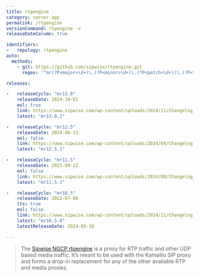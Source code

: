 ```yaml
---
title: rtpengine 
category: server-app
permalink: /rtpengine
versionCommand: rtpengine -v
releaseDateColumn: true

identifiers:
-   repology: rtpengine
auto:
  methods:
    - git: https://github.com/sipwise/rtpengine.git
      regex: '^mr(?P<major>\d+)\.(?P<minor>\d+)\.(?P<patch>\d+)(\.(?P<tiny>\d+))?$'

releases:

-   releaseCycle: "mr13.0"
    releaseDate: 2024-10-01
    eol: true
    link: https://www.sipwise.com/wp-content/uploads/2024/11/Changelog_for_mr13.0.1_20241119.pdf
    latest: "mr13.0.1"  

-   releaseCycle: "mr12.5"
    releaseDate: 2024-08-23
    eol: false
    link: https://www.sipwise.com/wp-content/uploads/2024/09/Changelog_for_mr12.5.1_20240920.pdf
    latest: "mr12.5.1"

-   releaseCycle: "mr11.5"
    releaseDate: 2023-09-22
    eol: false
    link: https://www.sipwise.com/wp-content/uploads/2024/08/Changelog_for_mr11.5.1_20240801.pdf
    latest: "mr11.5.1"

-   releaseCycle: "mr10.5"
    releaseDate: 2022-07-08
    lts: true
    eol: false
    link: https://www.sipwise.com/wp-content/uploads/2024/11/Changelog_for_mr10.5.8_20241118.pdf
    latest: "mr10.5.8"
    latestReleaseDate: 2024-05-10

---
```


> The [Sipwise NGCP rtpengine](https://www.sipwise.com/products/rtpengine/) is a proxy for RTP traffic and other UDP based media traffic. 
> It’s meant to be used with the Kamailio SIP proxy and forms a drop-in replacement for any of the other available RTP and media proxies.


